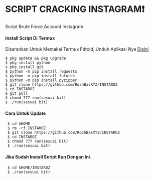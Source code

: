 # SCRIPT CRACKING INSTAGRAM❗
Script Brute Force Account Instagram

#### Install Script Di Termux
 Disarankan Untuk Memakai Termux Fdroid, Unduh Aplikasi Nya [Disini](https://f-droid.org/repo/com.termux_118.apk)
 ```
 $ pkg update && pkg upgrade
 $ pkg install python
 $ pkg install git
 $ python -m pip install requests
 $ python -m pip install futures
 $ python -m pip install pyzipper
 $ git clone https://github.com/RozhBasXYZ/INSTAROZ
 $ cd INSTAROZ
 $ git pull
 $ chmod 777 run(sesuai bit)
 $ ./run(sesuai bit)
 ```
#### Cara Untuk Update
 ```
  $ cd $HOME
  $ rm -rf INSTAROZ
  $ git clone https://github.com/RozhBasXYZ/INSTAROZ
  $ cd INSTAROZ
  $ chmod 777 run(sesuai bit)
  $ ./run(sesuai bit)
 ```
#### Jika Sudah Install Script Run Dengan Ini
 ```
  $ cd $HOME/INSTAROZ
  $ ./run(sesuai bit)
